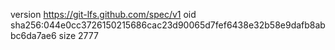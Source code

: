 version https://git-lfs.github.com/spec/v1
oid sha256:044e0cc3726150215686cac23d90065d7fef6438e32b58e9dafb8abbc6da7ae6
size 2777
